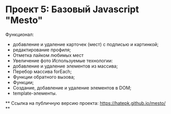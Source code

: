 # Проект 5: Базовый Javascript "Mesto"

Функционал: 
* добавление и удаление карточек (мест) с подписью и картинкой; 
* редактирование профиля;
* Отметка лайком любимых мест
* Увеличение фото
Используемые технологии:
* добавление и удаление элементов из массива;
* Перебор массива forEach;
* Функции обратного вызова;
* Функции;
* Создание, добавление и удаление элементов в DOM;
* template-элементы.

** Ссылка на публичную версию проекта: https://hatepk.github.io/mesto/ **


